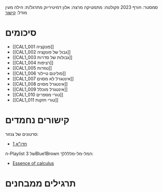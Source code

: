 סמסטר: חורף 2023
פקולטה: מתמטיקה
מרצה: אלון דמיטיריוק
מתרגל/ת: הילה מעין
מודל: [קישור](https://moodle2223.technion.ac.il/course/view.php?id=420)

# סיכומים
- [[CAL1_001 פונקציה]]
- [[CAL1_002 גבול של פונקציה]]
- [[CAL1_003 גבולות של סדרות]]
- [[CAL1_004 רציפות]]
- [[CAL1_005 נגזרות]]
- [[CAL1_006 פולינום טיילור]]
- [[CAL1_007 אינטגרל לא מסוים]]
- [[CAL1_008 אינטגרל מסוים]]
- [[CAL1_009 אינטגרל מוכלל]]
- [[CAL1_010 טורי מספרים]]
- [[CAL1_011 טורי חזקות]]

# קישורים נחמדים

סרטונים של צנזור:
- [חדו"א 1](https://youtube.com/playlist?list=PL_UuaqZLiGeSWE57FPod7eCu2veCdZtSK)

ה-Playlist של 3Blue1Brown המל-מל-מללללך:
- [Essence of calculus](https://www.youtube.com/playlist?list=PLZHQObOWTQDMsr9K-rj53DwVRMYO3t5Yr)

# תרגילים ממבחנים
